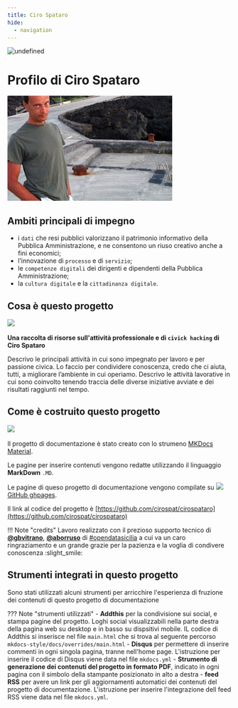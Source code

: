 ```yaml
---
title: Ciro Spataro 
hide:
  - navigation
---
```



<img alt="undefined" src="https://img.shields.io/github/last-commit/cirospat/cirospataro.svg?&label=ultimo aggiornamento"> 


# Profilo di Ciro Spataro
![](img/cirospataro.jpg) 


## Ambiti principali di impegno
- i `dati` che resi pubblici valorizzano il patrimonio informativo della Pubblica Amministrazione, e ne consentono un riuso creativo anche a fini economici;
- l’innovazione di `processo` e di `servizio`;
- le `competenze digitali` dei dirigenti e dipendenti della Pubblica Amministrazione;
- la `cultura digitale` e la `cittadinanza digitale`.

## Cosa è questo progetto
<img src="https://cirospat.readthedocs.io/it/latest/_images/index-cirospat_1.jpeg" width="160">

**Una raccolta di risorse sull'attività professionale e di `civick hacking` di Ciro Spataro**

Descrivo le principali attività in cui sono impegnato per lavoro e per passione civica. Lo faccio per condividere conoscenza, credo che ci aiuta, tutti, a migliorare l’ambiente in cui operiamo. Descrivo le attività lavorative in cui sono coinvolto tenendo traccia delle diverse iniziative avviate e dei risultati raggiunti nel tempo.


## Come è costruito questo progetto

![](https://raw.githubusercontent.com/cirospat/mkdocs-style/main/docs/img/logo2.png)

Il progetto di documentazione è stato creato con lo strumeno [MKDocs Material](https://squidfunk.github.io/mkdocs-material/getting-started/).

Le pagine per inserire contenuti vengono redatte utilizzando il linguaggio **MarkDown** `.MD`.

Le pagine di queso progetto di documentazione vengono compilate su ![](https://raw.githubusercontent.com/cirospat/newproject/master/docs/static/github.png) [GitHub ghpages](https://squidfunk.github.io/mkdocs-material/publishing-your-site/#with-github-actions).

Il link al codice del progetto è [https://github.com/cirospat/cirospataro](https://github.com/cirospat/cirospataro)

!!! Note "credits"
    Lavoro realizzato con il prezioso supporto tecnico di [**@gbvitrano**](https://github.com/gbvitrano), [**@aborruso**](https://github.com/aborruso) di [#opendatasicilia](https://github.com/opendatasicilia) a cui va un caro ringraziamento e un grande grazie per la pazienza e la voglia di condivere conoscenza :slight_smile:
    


## Strumenti integrati in questo progetto
Sono stati utilizzati alcuni strumenti per arricchire l'esperienza di fruzione dei contenuti di questo progetto di documentazione

??? Note "strumenti utilizzati"
    - **Addthis** per la condivisione sui social, e stampa pagine del progetto. Loghi social visualizzabili nella parte destra della pagina web su desktop e in basso su dispsitivi mobile. IL codice di Addthis si inserisce nel file `main.html` che si trova al seguente percorso `mkdocs-style/docs/overrides/main.html`
    - **Disqus** per permettere di inserire commenti in ogni singola pagina, tranne nell'home page. L'istruzione per inserire il codice di Disqus viene data nel file `mkdocs.yml` 
    - **Strumento di generazione dei contenuti del progetto in formato PDF**, indicato in ogni pagina con il simbolo della stampante posizionato in alto a destra
    - **feed RSS** per avere un link per gli aggiornamenti automatici dei contenuti del progetto di documentazione. L'istruzione per inserire l'integrazione dell feed RSS viene data nel file `mkdocs.yml`.


